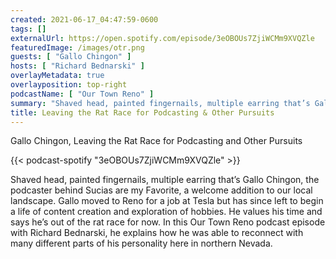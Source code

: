 ```yaml
---
created: 2021-06-17_04:47:59-0600
tags: []
externalUrl: https://open.spotify.com/episode/3eOBOUs7ZjiWCMm9XVQZle
featuredImage: /images/otr.png
guests: [ "Gallo Chingon" ]
hosts: [ "Richard Bednarski" ]
overlayMetadata: true
overlayposition: top-right
podcastName: [ "Our Town Reno" ]
summary: "Shaved head, painted fingernails, multiple earring that’s Gallo Chingon, the podcaster behind Sucias are my Favorite, a welcome addition to our local landscape"
title: Leaving the Rat Race for Podcasting & Other Pursuits
---
```


Gallo Chingon, Leaving the Rat Race for Podcasting and Other Pursuits

{{< podcast-spotify "3eOBOUs7ZjiWCMm9XVQZle" >}}


Shaved head, painted fingernails, multiple earring that’s Gallo Chingon, the podcaster behind Sucias are my Favorite, a welcome addition to our local landscape. Gallo moved to Reno for a job at Tesla but has since left to begin a life of content creation and exploration of hobbies. He values his time and says he’s out of the rat race for now. In this Our Town Reno podcast episode with Richard Bednarski, he explains how he was able to reconnect with many different parts of his personality here in northern Nevada.
